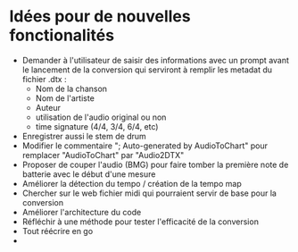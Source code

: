 # Idées pour de nouvelles fonctionalités

- Demander à l'utilisateur de saisir des informations avec un prompt avant le lancement de la conversion qui serviront à remplir les metadat du fichier .dtx :
  - Nom de la chanson
  - Nom de l'artiste
  - Auteur
  - utilisation de l'audio original ou non
  - time signature (4/4, 3/4, 6/4, etc)
- Enregistrer aussi le stem de drum
- Modifier le commentaire "; Auto-generated by AudioToChart" pour remplacer "AudioToChart" par "Audio2DTX"
- Proposer de couper l'audio (BMG) pour faire tomber la première note de batterie avec le début d'une mesure
- Améliorer la détection du tempo / création de la tempo map
- Chercher sur le web fichier midi qui pourraient servir de base pour la conversion
- Améliorer l'architecture du code
- Réfléchir à une méthode pour tester l'efficacité de la conversion
- Tout réécrire en go
- 

